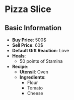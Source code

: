 # Pizza Slice

## Basic Information

- **Buy Price**: 500$
- **Sell Price**: 60$
- **Default Gift Reaction**: Love
- **Heals**:
  - 50 points of Stamina
- **Recipe**:
  - **Utensil**: Oven
  - **Ingredients**:
    - Flour
    - Tomato
    - Cheese